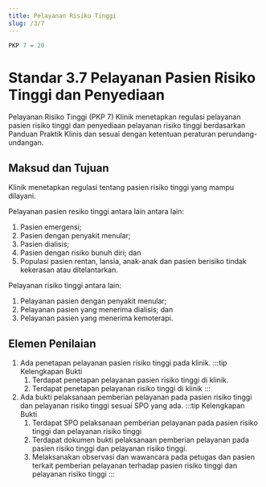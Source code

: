 ```yaml
---
title: Pelayanan Risiko Tinggi
slug: /3/7
---
```



``` js [Nilai]
PKP 7 = 20

```
# Standar 3.7 Pelayanan Pasien Risiko Tinggi dan Penyediaan 
Pelayanan Risiko Tinggi (PKP 7) 
Klinik menetapkan regulasi pelayanan pasien risiko tinggi dan penyediaan pelayanan risiko  tinggi berdasarkan Panduan Praktik Klinis dan sesuai dengan ketentuan peraturan perundang-undangan. 
## Maksud dan Tujuan 
Klinik menetapkan regulasi tentang pasien risiko tinggi yang mampu dilayani. 

Pelayanan pasien resiko tinggi antara lain antara lain: 
1. Pasien emergensi; 
2. Pasien dengan penyakit menular; 
3. Pasien dialisis; 
4. Pasien dengan risiko bunuh diri; dan 
5. Populasi pasien rentan, lansia, anak-anak dan pasien berisiko tindak kekerasan atau ditelantarkan. 

Pelayanan risiko tinggi antara lain: 
1. Pelayanan pasien dengan penyakit menular; 
2. Pelayanan pasien yang menerima dialisis; dan 
3. Pelayanan pasien yang menerima kemoterapi. 
## Elemen Penilaian  
1. Ada penetapan pelayanan pasien risiko tinggi pada klinik. 
   :::tip Kelengkapan Bukti
   1. Terdapat penetapan pelayanan pasien risiko tinggi di klinik. 
   2. Terdapat penetapan pelayanan risiko tinggi di klinik
   ::: 
1. Ada bukti pelaksanaan pemberian pelayanan pada pasien risiko tinggi dan pelayanan risiko tinggi sesuai SPO yang ada. 
   :::tip Kelengkapan Bukti
   1. Terdapat SPO pelaksanaan pemberian pelayanan pada pasien risiko tinggi dan pelayanan risiko tinggi 
   2. Terdapat 	dokumen 	bukti pelaksanaan 	pemberian pelayanan pada pasien risiko tinggi 	dan pelayanan 	risiko tinggi. 
   3. Melaksanakan observasi dan wawancara pada petugas dan pasien terkait pemberian pelayanan terhadap pasien risiko tinggi dan pelayanan risiko tinggi 
   ::: 
